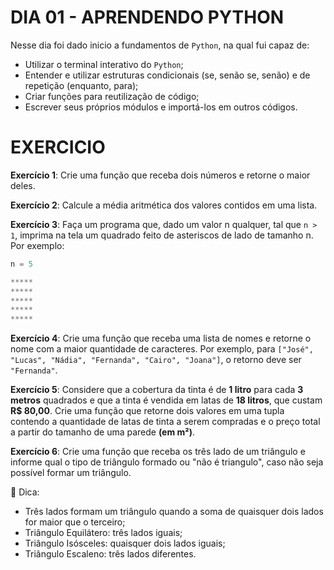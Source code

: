 # DIA 01 - APRENDENDO PYTHON

Nesse dia foi dado inicio a fundamentos de `Python`, na qual fui capaz de:

- Utilizar o terminal interativo do `Python`;
- Entender e utilizar estruturas condicionais (se, senão se, senão) e de repetição (enquanto, para);
- Criar funções para reutilização de código;
- Escrever seus próprios módulos e importá-los em outros códigos.

# EXERCICIO

**Exercício 1**: Crie uma função que receba dois números e retorne o maior deles.

**Exercício 2**: Calcule a média aritmética dos valores contidos em uma lista.

**Exercício 3**: Faça um programa que, dado um valor n qualquer, tal que `n > 1`, imprima na tela um quadrado feito de asteriscos de lado de tamanho n. Por exemplo:


```python
n = 5

*****
*****
*****
*****
*****
```

**Exercício 4**: Crie uma função que receba uma lista de nomes e retorne o nome com a maior quantidade de caracteres. Por exemplo, para `["José", "Lucas", "Nádia", "Fernanda", "Cairo", "Joana"]`, o retorno deve ser `"Fernanda"`.

**Exercício 5**: Considere que a cobertura da tinta é de **1 litro** para cada **3 metros** quadrados e que a tinta é vendida em latas de **18 litros**, que custam **R$ 80,00**. Crie uma função que retorne dois valores em uma tupla contendo a quantidade de latas de tinta a serem compradas e o preço total a partir do tamanho de uma parede **(em m²)**.

**Exercício 6**: Crie uma função que receba os três lado de um triângulo e informe qual o tipo de triângulo formado ou "não é triangulo", caso não seja possível formar um triângulo.

🦜 Dica:

  - Três lados formam um triângulo quando a soma de quaisquer dois lados for maior que o terceiro;
  - Triângulo Equilátero: três lados iguais;
  - Triângulo Isósceles: quaisquer dois lados iguais;
  - Triângulo Escaleno: três lados diferentes.